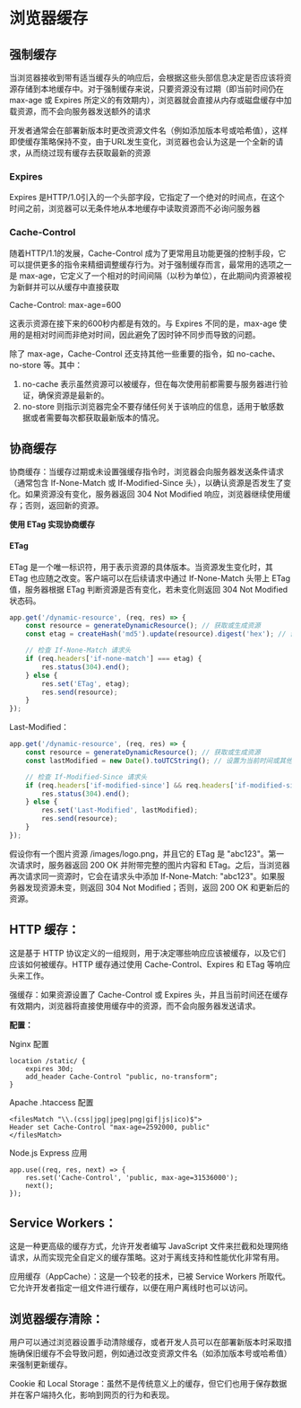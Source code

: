# 浏览器缓存

## 强制缓存

当浏览器接收到带有适当缓存头的响应后，会根据这些头部信息决定是否应该将资源存储到本地缓存中。对于强制缓存来说，只要资源没有过期（即当前时间仍在 max-age 或 Expires 所定义的有效期内），浏览器就会直接从内存或磁盘缓存中加载资源，而不会向服务器发送额外的请求

开发者通常会在部署新版本时更改资源文件名（例如添加版本号或哈希值），这样即使缓存策略保持不变，由于URL发生变化，浏览器也会认为这是一个全新的请求，从而绕过现有缓存去获取最新的资源

### Expires

Expires 是HTTP/1.0引入的一个头部字段，它指定了一个绝对的时间点，在这个时间之前，浏览器可以无条件地从本地缓存中读取资源而不必询问服务器

### Cache-Control

随着HTTP/1.1的发展，Cache-Control 成为了更常用且功能更强的控制手段，它可以提供更多的指令来精细调整缓存行为。对于强制缓存而言，最常用的选项之一是 max-age，它定义了一个相对的时间间隔（以秒为单位），在此期间内资源被视为新鲜并可以从缓存中直接获取

Cache-Control: max-age=600

这表示资源在接下来的600秒内都是有效的。与 Expires 不同的是，max-age 使用的是相对时间而非绝对时间，因此避免了因时钟不同步而导致的问题。

除了 max-age，Cache-Control 还支持其他一些重要的指令，如 no-cache、no-store 等。其中：

1. no-cache 表示虽然资源可以被缓存，但在每次使用前都需要与服务器进行验证，确保资源是最新的。
2. no-store 则指示浏览器完全不要存储任何关于该响应的信息，适用于敏感数据或者需要每次都获取最新版本的情况。



## &#x20;协商缓存

协商缓存：当缓存过期或未设置强缓存指令时，浏览器会向服务器发送条件请求（通常包含 If-None-Match 或 If-Modified-Since 头），以确认资源是否发生了变化。如果资源没有变化，服务器返回 304 Not Modified 响应，浏览器继续使用缓存；否则，返回新的资源。

**使用 ETag 实现协商缓存**

#### ETag

ETag 是一个唯一标识符，用于表示资源的具体版本。当资源发生变化时，其 ETag 也应随之改变。客户端可以在后续请求中通过 If-None-Match 头带上 ETag 值，服务器根据 ETag 判断资源是否有变化，若未变化则返回 304 Not Modified 状态码。

```javascript
app.get('/dynamic-resource', (req, res) => {
    const resource = generateDynamicResource(); // 获取或生成资源
    const etag = createHash('md5').update(resource).digest('hex'); // 创建 ETag

    // 检查 If-None-Match 请求头
    if (req.headers['if-none-match'] === etag) {
        res.status(304).end();
    } else {
        res.set('ETag', etag);
        res.send(resource);
    }
});

```

Last-Modified：

```javascript
app.get('/dynamic-resource', (req, res) => {
    const resource = generateDynamicResource(); // 获取或生成资源
    const lastModified = new Date().toUTCString(); // 设置为当前时间或其他逻辑确定的时间

    // 检查 If-Modified-Since 请求头
    if (req.headers['if-modified-since'] && req.headers['if-modified-since'] === lastModified) {
        res.status(304).end();
    } else {
        res.set('Last-Modified', lastModified);
        res.send(resource);
    }
});

```

假设你有一个图片资源 /images/logo.png，并且它的 ETag 是 "abc123"。第一次请求时，服务器返回 200 OK 并附带完整的图片内容和 ETag。之后，当浏览器再次请求同一资源时，它会在请求头中添加 If-None-Match: "abc123"。如果服务器发现资源未变，则返回 304 Not Modified；否则，返回 200 OK 和更新后的资源。



## HTTP 缓存：

这是基于 HTTP 协议定义的一组规则，用于决定哪些响应应该被缓存，以及它们应该如何被缓存。HTTP 缓存通过使用 Cache-Control、Expires 和 ETag 等响应头来工作。

强缓存：如果资源设置了 Cache-Control 或 Expires 头，并且当前时间还在缓存有效期内，浏览器将直接使用缓存中的资源，而不会向服务器发送请求。

**配置：**

Nginx 配置

```
location /static/ {
    expires 30d;
    add_header Cache-Control "public, no-transform";
}
```

Apache .htaccess 配置

```
<filesMatch "\\.(css|jpg|jpeg|png|gif|js|ico)$">
Header set Cache-Control "max-age=2592000, public"
</filesMatch>
```

Node.js Express 应用

```
app.use((req, res, next) => {
    res.set('Cache-Control', 'public, max-age=31536000');
    next();
});
```

## Service Workers：

这是一种更高级的缓存方式，允许开发者编写 JavaScript 文件来拦截和处理网络请求，从而实现完全自定义的缓存策略。这对于离线支持和性能优化非常有用。

应用缓存（AppCache）：这是一个较老的技术，已被 Service Workers 所取代。它允许开发者指定一组文件进行缓存，以便在用户离线时也可以访问。

## 浏览器缓存清除：

用户可以通过浏览器设置手动清除缓存，或者开发人员可以在部署新版本时采取措施确保旧缓存不会导致问题，例如通过改变资源文件名（如添加版本号或哈希值）来强制更新缓存。

Cookie 和 Local Storage：虽然不是传统意义上的缓存，但它们也用于保存数据并在客户端持久化，影响到网页的行为和表现。

&#x20;
